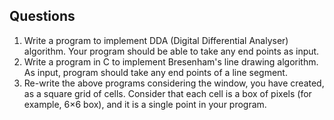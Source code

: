 ## Questions
1. Write a program to implement DDA (Digital Differential Analyser) algorithm. Your program should be able to take any end points as input.
2. Write a program in C to implement Bresenham's line drawing algorithm. As input, program should take any end points of a line segment.
3. Re-write the above programs considering the window, you have created, as a square grid of cells. Consider that each cell is a box of pixels (for example, 6×6 box), and it is a single point in your program.